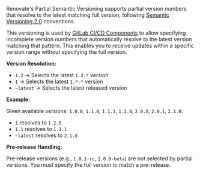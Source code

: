 Renovate's Partial Semantic Versioning supports partial version numbers that resolve to the latest matching full version, following [Semantic Versioning 2.0](https://semver.org) conventions.

This versioning is used by [GitLab CI/CD Components](https://docs.gitlab.com/ci/components/#partial-semantic-versions) to allow specifying incomplete version numbers that automatically resolve to the latest version matching that pattern. This enables you to receive updates within a specific version range without specifying the full version.

**Version Resolution:**

- `1.2` → Selects the latest `1.2.*` version
- `1` → Selects the latest `1.*.*` version
- `~latest` → Selects the latest released version

**Example:**

Given available versions: `1.0.0`, `1.1.0`, `1.1.1`, `1.2.0`, `2.0.0`, `2.0.1`, `2.1.0`:

- `1` resolves to `1.2.0`
- `1.1` resolves to `1.1.1`
- `~latest` resolves to `2.1.0`

**Pre-release Handling:**

Pre-release versions (e.g., `1.0.1-rc`, `2.0.0-beta`) are not selected by partial versions. You must specify the full version to match a pre-release.
